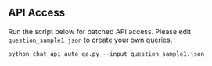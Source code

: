 ## API Access

Run the script below for batched API access. Please edit `question_sample1.json` to create your own queries.
```
python chat_api_auto_qa.py --input question_sample1.json
```
